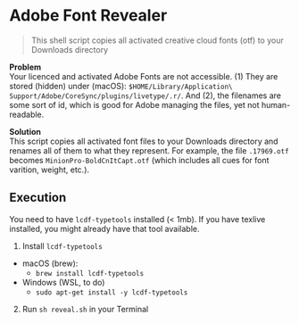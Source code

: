 # Adobe Font Revealer

> This shell script copies all activated creative cloud fonts (otf) to your Downloads directory

**Problem**  
Your licenced and activated Adobe Fonts are not accessible. (1) They are stored (hidden) under (macOS): `$HOME/Library/Application\ Support/Adobe/CoreSync/plugins/livetype/.r/`. And (2), the filenames are some sort of id, which is good for Adobe managing the files, yet not human-readable.

**Solution**  
This script copies all activated font files to your Downloads directory and renames all of them to what they represent.
For example, the file `.17969.otf` becomes `MinionPro-BoldCnItCapt.otf` (which includes all cues for font varition, weight, etc.).

## Execution
You need to have `lcdf-typetools` installed (< 1mb). If you have texlive installed, you might already have that tool available.

1. Install `lcdf-typetools`
- macOS (brew):
  - `brew install lcdf-typetools`
- Windows (WSL, to do)
  - `sudo apt-get install -y lcdf-typetools`

2. Run `sh reveal.sh` in your Terminal


